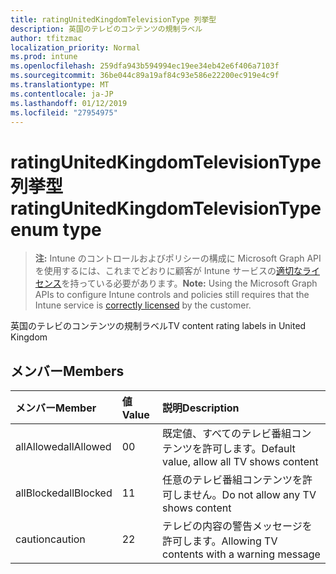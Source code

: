 ```yaml
---
title: ratingUnitedKingdomTelevisionType 列挙型
description: 英国のテレビのコンテンツの規制ラベル
author: tfitzmac
localization_priority: Normal
ms.prod: intune
ms.openlocfilehash: 259dfa943b594994ec19ee34eb42e6f406a7103f
ms.sourcegitcommit: 36be044c89a19af84c93e586e22200ec919e4c9f
ms.translationtype: MT
ms.contentlocale: ja-JP
ms.lasthandoff: 01/12/2019
ms.locfileid: "27954975"
---
```

# <a name="ratingunitedkingdomtelevisiontype-enum-type"></a><span data-ttu-id="5505b-103">ratingUnitedKingdomTelevisionType 列挙型</span><span class="sxs-lookup"><span data-stu-id="5505b-103">ratingUnitedKingdomTelevisionType enum type</span></span>

> <span data-ttu-id="5505b-104">**注:** Intune のコントロールおよびポリシーの構成に Microsoft Graph API を使用するには、これまでどおりに顧客が Intune サービスの[適切なライセンス](https://go.microsoft.com/fwlink/?linkid=839381)を持っている必要があります。</span><span class="sxs-lookup"><span data-stu-id="5505b-104">**Note:** Using the Microsoft Graph APIs to configure Intune controls and policies still requires that the Intune service is [correctly licensed](https://go.microsoft.com/fwlink/?linkid=839381) by the customer.</span></span>

<span data-ttu-id="5505b-105">英国のテレビのコンテンツの規制ラベル</span><span class="sxs-lookup"><span data-stu-id="5505b-105">TV content rating labels in United Kingdom</span></span>
## <a name="members"></a><span data-ttu-id="5505b-106">メンバー</span><span class="sxs-lookup"><span data-stu-id="5505b-106">Members</span></span>
|<span data-ttu-id="5505b-107">メンバー</span><span class="sxs-lookup"><span data-stu-id="5505b-107">Member</span></span>|<span data-ttu-id="5505b-108">値</span><span class="sxs-lookup"><span data-stu-id="5505b-108">Value</span></span>|<span data-ttu-id="5505b-109">説明</span><span class="sxs-lookup"><span data-stu-id="5505b-109">Description</span></span>|
|:---|:---|:---|
|<span data-ttu-id="5505b-110">allAllowed</span><span class="sxs-lookup"><span data-stu-id="5505b-110">allAllowed</span></span>|<span data-ttu-id="5505b-111">0</span><span class="sxs-lookup"><span data-stu-id="5505b-111">0</span></span>|<span data-ttu-id="5505b-112">既定値、すべてのテレビ番組コンテンツを許可します。</span><span class="sxs-lookup"><span data-stu-id="5505b-112">Default value, allow all TV shows content</span></span>|
|<span data-ttu-id="5505b-113">allBlocked</span><span class="sxs-lookup"><span data-stu-id="5505b-113">allBlocked</span></span>|<span data-ttu-id="5505b-114">1</span><span class="sxs-lookup"><span data-stu-id="5505b-114">1</span></span>|<span data-ttu-id="5505b-115">任意のテレビ番組コンテンツを許可しません。</span><span class="sxs-lookup"><span data-stu-id="5505b-115">Do not allow any TV shows content</span></span>|
|<span data-ttu-id="5505b-116">caution</span><span class="sxs-lookup"><span data-stu-id="5505b-116">caution</span></span>|<span data-ttu-id="5505b-117">2</span><span class="sxs-lookup"><span data-stu-id="5505b-117">2</span></span>|<span data-ttu-id="5505b-118">テレビの内容の警告メッセージを許可します。</span><span class="sxs-lookup"><span data-stu-id="5505b-118">Allowing TV contents with a warning message</span></span>|



